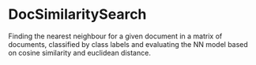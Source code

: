 # DocSimilaritySearch

Finding the nearest neighbour for a given document in a matrix of documents, classified by class labels and evaluating 
the NN model based on cosine similarity and euclidean distance.
